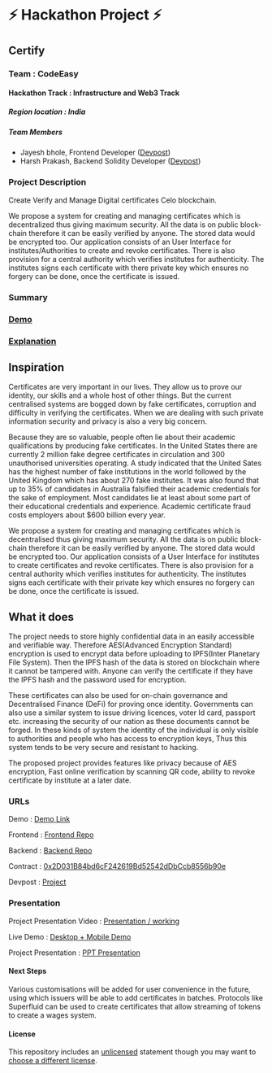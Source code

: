 
# ⚡ Hackathon Project ⚡

## Certify
### Team : CodeEasy
#### Hackathon Track : Infrastructure and Web3 Track

##### Region location : India

##### Team Members
- Jayesh bhole, Frontend Developer ([Devpost](https://devpost.com/jayeshbhole))
- Harsh Prakash, Backend Solidity Developer ([Devpost](https://devpost.com/harsh132))

### Project Description
Create Verify and Manage Digital certificates Celo blockchain.

We propose a system for creating and managing certificates which is decentralized thus giving maximum security. All the data is on public block-chain therefore it can be easily verified by anyone. The stored data would be encrypted too. Our application consists of an User Interface for institutes/Authorities to create and revoke certificates. There is also provision for a central authority which verifies institutes for authenticity. The institutes signs each certificate with there private key which ensures no forgery can
be done, once the certificate is issued.

### Summary
### [Demo](https://youtu.be/0EYBFDaAJYE)
### [Explanation](https://www.youtube.com/embed/Ga0VVGfJe8Y)

## Inspiration

Certificates are very important in our lives. They allow us to prove our identity, our skills and a whole host of other things. But the current centralised systems are bogged down by fake certificates, corruption and difficulty in verifying the certificates. When we are dealing with such private information security and privacy is also a very big concern.

Because they are so valuable, people often lie about their academic qualifications by producing fake certificates. In the United States there are currently 2 million fake degree certificates in circulation and 300 unauthorised universities operating.  A study indicated that the United Sates has the highest number of fake institutions in the world followed by the United Kingdom which has about 270 fake institutes. It was also found that up to 35% of candidates in Australia falsified their academic credentials for the sake of employment. Most candidates lie at least about some part of their educational credentials and experience. Academic certificate fraud costs employers about $600 billion every year.

We propose a system for creating and managing certificates which is decentralised thus giving maximum security. All the data is on public block-chain therefore it can be easily verified by anyone. The stored data would be encrypted too. Our application consists of a User Interface for institutes to create certificates and revoke certificates. There is also provision for a central authority which verifies institutes for authenticity. The institutes signs each certificate with their private key which ensures no forgery can be done, once the certificate is issued.

## What it does

The project needs to store highly confidential data in an easily accessible and verifiable way. Therefore AES(Advanced Encryption Standard) encryption is used to encrypt data before uploading to IPFS(Inter Planetary File System). Then the IPFS hash of the data is stored on blockchain where it cannot be tampered with. Anyone can verify the certificate if they have the IPFS hash and the password used for encryption.

These certificates can also be used for on-chain governance and Decentralised Finance (DeFi) for proving once identity. Governments can also use a similar system to issue driving licences, voter Id card, passport etc. increasing the security of our nation as these documents cannot be forged. In these kinds of system the identity of the individual is only visible to authorities and people who has access to encryption keys, Thus this system tends to be very secure and resistant to hacking.

The proposed project provides features like privacy because of AES encryption, Fast online verification by scanning QR code, ability to revoke certificate by institute at a later date. 



### URLs
<!-- List any URLs relevant to demonstrating your prototype -->
Demo : [Demo Link](https://certify-v1.celo.org/)

Frontend : [Frontend Repo](https://github.com/jayeshbhole/certify-interface8)

Backend : [Backend Repo](https://github.com/harsh132/certify-contract)

Contract : [0x2D031B84bd6cF242619Bd52542dDbCcb8556b90e](https://alfajores-blockscout.celo-testnet.org/address/0x2D031B84bd6cF242619Bd52542dDbCcb8556b90e/transactions)

Devpost : [Project](https://devpost.com/software/certify-d6htlu)



### Presentation
<!-- List any links to your presentation or any related visuals you want to share. -->
Project Presentation Video : [Presentation / working](https://youtu.be/Ga0VVGfJe8Y)

Live Demo : [Desktop + Mobile Demo](https://youtu.be/0EYBFDaAJYE)

Project Presentation : [PPT Presentation](https://www.canva.com/design/DAEqMRatclg/mg0ZO_Ilku8Xq6NfOF52vg/view?utm_content=DAEqMRatclg&utm_campaign=designshare&utm_medium=link&utm_source=sharebutton)



#### Next Steps
Various customisations will be added for user convenience in the future, using which issuers will be able to add certificates in batches. Protocols like Superfluid can be used to create certificates that allow streaming of tokens to create a wages system.


#### License
This repository includes an [unlicensed](http://unlicense.org/) statement though you may want to [choose a different license](https://choosealicense.com/).
